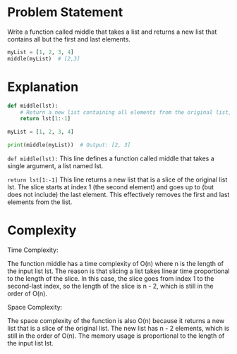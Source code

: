 
# Problem Statement
Write a function called middle that takes a list and returns a new list that contains all but the first and last elements.

```python
myList = [1, 2, 3, 4]
middle(myList)  # [2,3]
```

# Explanation

```python
def middle(lst):
    # Return a new list containing all elements from the original list, excluding the first and last elements
    return lst[1:-1]
 
myList = [1, 2, 3, 4]
 
print(middle(myList))  # Output: [2, 3]
```

`def middle(lst):`
This line defines a function called middle that takes a single argument, a list named lst.

`return lst[1:-1]`
This line returns a new list that is a slice of the original list lst. The slice starts at index 1 (the second element) and goes up to (but does not include) the last element. This effectively removes the first and last elements from the list.

# Complexity

Time Complexity:

The function middle has a time complexity of O(n) where n is the length of the input list lst. The reason is that slicing a list takes linear time proportional to the length of the slice. In this case, the slice goes from index 1 to the second-last index, so the length of the slice is n - 2, which is still in the order of O(n).

Space Complexity:

The space complexity of the function is also O(n) because it returns a new list that is a slice of the original list. The new list has n - 2 elements, which is still in the order of O(n). The memory usage is proportional to the length of the input list lst.